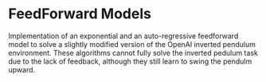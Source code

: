 # FeedForward Models

Implementation of an exponential and an auto-regressive feedforward model to solve a slightly modified version of the OpenAI inverted pendulum environment. These algorithms cannot fully solve the inverted pedulum task due to the lack of feedback, although they still learn to swing the pendulm upward.
